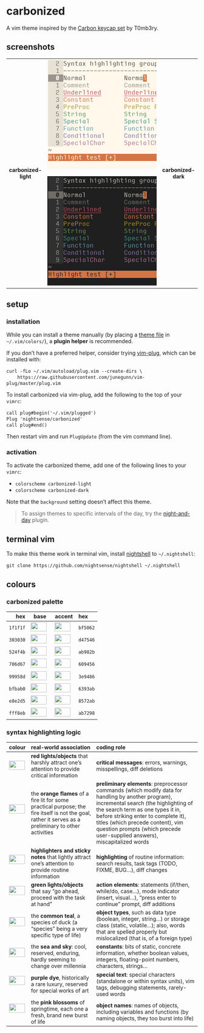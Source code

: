 <h1 id="carbonized">carbonized</h1>

<p>A vim theme inspired by the <a href="https://geekhack.org/index.php?topic=79693.0">Carbon keycap set</a> by T0mb3ry.</p>

<h2 id="screenshots">screenshots</h2>

<table>
<tr></tr><tr><td align="center"><strong>carbonized-<br />light</strong></td>
<td align="center"><img src="/img/screenshot-carbonized-light.png" alt="screenshot of the carbonized-light vim theme" width="288" /> <img src="/img/screenshot-carbonized-dark.png" alt="screenshot of the carbonized-dark vim theme" width="288" /></td>
<td align="center"><strong>carbonized-<br />dark</strong></td></tr>
</table>

<h2 id="setup">setup</h2>

<h3 id="installation">installation</h3>

<p>While you can install a theme manually (by placing a <a href="https://github.com/nightsense/carbonized/tree/master/colors">theme file</a> in <code class="highlighter-rouge">~/.vim/colors/</code>), a <strong>plugin helper</strong> is recommended.</p>

<p>If you don’t have a preferred helper, consider trying <a href="https://github.com/junegunn/vim-plug">vim-plug</a>, which can be installed with:</p>

<div class="highlighter-rouge"><pre class="highlight"><code>curl -fLo ~/.vim/autoload/plug.vim --create-dirs \
    https://raw.githubusercontent.com/junegunn/vim-plug/master/plug.vim
</code></pre>
</div>

<p>To install carbonized via vim-plug, add the following to the top of your <code class="highlighter-rouge">vimrc</code>:</p>

<div class="highlighter-rouge"><pre class="highlight"><code>call plug#begin('~/.vim/plugged')
Plug 'nightsense/carbonized'
call plug#end()
</code></pre>
</div>

<p>Then restart vim and run <code class="highlighter-rouge">PlugUpdate</code> (from the vim command line).</p>

<h3 id="activation">activation</h3>

<p>To activate the carbonized theme, add one of the following lines to your <code class="highlighter-rouge">vimrc</code>:</p>

<ul>
  <li><code class="highlighter-rouge">colorscheme carbonized-light</code></li>
  <li><code class="highlighter-rouge">colorscheme carbonized-dark</code></li>
</ul>

<p>Note that the <code class="highlighter-rouge">background</code> setting doesn’t affect this theme.</p>

<blockquote>
  <p>To assign themes to specific intervals of the day, try the <a href="https://github.com/nightsense/night-and-day">night-and-day</a> plugin.</p>
</blockquote>

<h2 id="terminal-vim">terminal vim</h2>

<p>To make this theme work in terminal vim, install <a href="https://github.com/nightsense/nightshell">nightshell</a> to <code class="highlighter-rouge">~/.nightshell</code>:</p>

<div class="highlighter-rouge"><pre class="highlight"><code>git clone https://github.com/nightsense/nightshell ~/.nightshell
</code></pre>
</div>

<h2 id="colours">colours</h2>

<h3 id="carbonized-palette">carbonized palette</h3>

<table>
  <thead>
    <tr>
      <th style="text-align: right">hex</th>
      <th style="text-align: center">base</th>
      <th style="text-align: center">accent</th>
      <th style="text-align: left">hex</th>
    </tr>
  </thead>
  <tbody>
    <tr>
      <td style="text-align: right"><code class="highlighter-rouge">1f1f1f</code></td>
      <td style="text-align: center"><img src="http://www.colorhexa.com/1f1f1f.png" height="24" width="42" /> </td>
      <td style="text-align: center"><img src="http://www.colorhexa.com/bf5062.png" height="24" width="42" /> </td>
      <td style="text-align: left"><code class="highlighter-rouge">bf5062</code></td>
    </tr>
    <tr>
      <td style="text-align: right"><code class="highlighter-rouge">303030</code></td>
      <td style="text-align: center"><img src="http://www.colorhexa.com/303030.png" height="24" width="42" /> </td>
      <td style="text-align: center"><img src="http://www.colorhexa.com/d47546.png" height="24" width="42" /> </td>
      <td style="text-align: left"><code class="highlighter-rouge">d47546</code></td>
    </tr>
    <tr>
      <td style="text-align: right"><code class="highlighter-rouge">524f4b</code></td>
      <td style="text-align: center"><img src="http://www.colorhexa.com/524f4b.png" height="24" width="42" /> </td>
      <td style="text-align: center"><img src="http://www.colorhexa.com/ab982b.png" height="24" width="42" /> </td>
      <td style="text-align: left"><code class="highlighter-rouge">ab982b</code></td>
    </tr>
    <tr>
      <td style="text-align: right"><code class="highlighter-rouge">706d67</code></td>
      <td style="text-align: center"><img src="http://www.colorhexa.com/706d67.png" height="24" width="42" /> </td>
      <td style="text-align: center"><img src="http://www.colorhexa.com/609456.png" height="24" width="42" /> </td>
      <td style="text-align: left"><code class="highlighter-rouge">609456</code></td>
    </tr>
    <tr>
      <td style="text-align: right"><code class="highlighter-rouge">99958d</code></td>
      <td style="text-align: center"><img src="http://www.colorhexa.com/99958d.png" height="24" width="42" /> </td>
      <td style="text-align: center"><img src="http://www.colorhexa.com/3e9486.png" height="24" width="42" /> </td>
      <td style="text-align: left"><code class="highlighter-rouge">3e9486</code></td>
    </tr>
    <tr>
      <td style="text-align: right"><code class="highlighter-rouge">bfbab0</code></td>
      <td style="text-align: center"><img src="http://www.colorhexa.com/bfbab0.png" height="24" width="42" /> </td>
      <td style="text-align: center"><img src="http://www.colorhexa.com/6393ab.png" height="24" width="42" /> </td>
      <td style="text-align: left"><code class="highlighter-rouge">6393ab</code></td>
    </tr>
    <tr>
      <td style="text-align: right"><code class="highlighter-rouge">e8e2d5</code></td>
      <td style="text-align: center"><img src="http://www.colorhexa.com/e8e2d5.png" height="24" width="42" /> </td>
      <td style="text-align: center"><img src="http://www.colorhexa.com/8572ab.png" height="24" width="42" /> </td>
      <td style="text-align: left"><code class="highlighter-rouge">8572ab</code></td>
    </tr>
    <tr>
      <td style="text-align: right"><code class="highlighter-rouge">fff8eb</code></td>
      <td style="text-align: center"><img src="http://www.colorhexa.com/fff8eb.png" height="24" width="42" /> </td>
      <td style="text-align: center"><img src="http://www.colorhexa.com/ab7298.png" height="24" width="42" /> </td>
      <td style="text-align: left"><code class="highlighter-rouge">ab7298</code></td>
    </tr>
  </tbody>
</table>

<h3 id="syntax-highlighting-logic">syntax highlighting logic</h3>

<table>
  <thead>
    <tr>
      <th style="text-align: left">colour</th>
      <th style="text-align: left">real-world association</th>
      <th style="text-align: left">coding role</th>
    </tr>
  </thead>
  <tbody>
    <tr>
      <td style="text-align: left"><img src="http://www.colorhexa.com/bf5062.png" height="24" width="42" /></td>
      <td style="text-align: left"><strong>red lights/objects</strong> that harshly attract one’s attention to provide critical information</td>
      <td style="text-align: left"><strong>critical messages</strong>: errors, warnings, misspellings, diff deletions</td>
    </tr>
    <tr>
      <td style="text-align: left"><img src="http://www.colorhexa.com/d47546.png" height="24" width="42" /> </td>
      <td style="text-align: left">the <strong>orange flames</strong> of a fire lit for some practical purpose; the fire itself is not the goal, rather it serves as a preliminary to other activities</td>
      <td style="text-align: left"><strong>preliminary elements</strong>: preprocessor commands (which modify data for handling by another program), incremental search (the highlighting of the search term as one types it in, before striking enter to complete it), titles (which precede content), vim question prompts (which precede user-supplied answers), miscapitalized words</td>
    </tr>
    <tr>
      <td style="text-align: left"><img src="http://www.colorhexa.com/ab982b.png" height="24" width="42" /> </td>
      <td style="text-align: left"><strong>highlighters and sticky notes</strong> that lightly attract one’s attention to provide routine information</td>
      <td style="text-align: left"><strong>highlighting</strong> of routine information: search results, task tags (TODO, FIXME, BUG…), diff changes</td>
    </tr>
    <tr>
      <td style="text-align: left"><img src="http://www.colorhexa.com/609456.png" height="24" width="42" /> </td>
      <td style="text-align: left"><strong>green lights/objects</strong> that say “go ahead, proceed with the task at hand”</td>
      <td style="text-align: left"><strong>action elements</strong>: statements (if/then, while/do, case…), mode indicator (insert, visual…), “press enter to continue” prompt, diff additions</td>
    </tr>
    <tr>
      <td style="text-align: left"><img src="http://www.colorhexa.com/3e9486.png" height="24" width="42" /> </td>
      <td style="text-align: left">the <strong>common teal</strong>, a species of duck (a “species” being a very specific type of life)</td>
      <td style="text-align: left"><strong>object types</strong>, such as data type (boolean, integer, string…) or storage class (static, volatile…); also, words that are spelled properly but mislocalized (that is, of a foreign type)</td>
    </tr>
    <tr>
      <td style="text-align: left"><img src="http://www.colorhexa.com/6393ab.png" height="24" width="42" /> </td>
      <td style="text-align: left">the <strong>sea and sky</strong>: cool, reserved, enduring, hardly seeming to change over millennia</td>
      <td style="text-align: left"><strong>constants</strong>: bits of static, concrete information, whether boolean values, integers, floating-point numbers, characters, strings…</td>
    </tr>
    <tr>
      <td style="text-align: left"><img src="http://www.colorhexa.com/8572ab.png" height="24" width="42" /> </td>
      <td style="text-align: left"><strong>purple dye</strong>, historically a rare luxury, reserved for special works of art</td>
      <td style="text-align: left"><strong>special text</strong>: special characters (standalone or within syntax units), vim tags, debugging statements, rarely-used words</td>
    </tr>
    <tr>
      <td style="text-align: left"><img src="http://www.colorhexa.com/ab7298.png" height="24" width="42" /> </td>
      <td style="text-align: left">the <strong>pink blossoms</strong> of springtime, each one a fresh, brand new burst of life</td>
      <td style="text-align: left"><strong>object names</strong>: names of objects, including variables and functions (by naming objects, they too burst into life)</td>
    </tr>
  </tbody>
</table>
